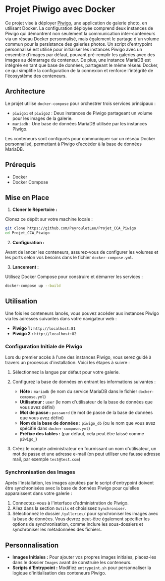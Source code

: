 # Projet Piwigo avec Docker

Ce projet vise à déployer [Piwigo](https://piwigo.org/), une application de galerie photo, en utilisant Docker. La configuration déployée comprend deux instances de Piwigo qui démontrent non seulement la communication inter-conteneurs via un réseau Docker personnalisé, mais également le partage d'un volume commun pour la persistance des galeries photos. Un script d'entrypoint personnalisé est utilisé pour initialiser les instances Piwigo avec un ensemble d'images par défaut, pouvant pré-remplir les galeries avec des images au démarrage du conteneur. De plus, une instance MariaDB est intégrée en tant que base de données, partageant le même réseau Docker, ce qui simplifie la configuration de la connexion et renforce l'intégrité de l'écosystème des conteneurs.

## Architecture

Le projet utilise `docker-compose` pour orchestrer trois services principaux :

- `piwigo1` et `piwigo2` : Deux instances de Piwigo partageant un volume pour les images de la galerie.
- `mariadb` : Une base de données MariaDB utilisée par les instances Piwigo.

Les conteneurs sont configurés pour communiquer sur un réseau Docker personnalisé, permettant à Piwigo d'accéder à la base de données MariaDB.

## Prérequis

- Docker
- Docker Compose

## Mise en Place

1. **Cloner le Répertoire :**

  Clonez ce dépôt sur votre machine locale :
  ```bash
  git clone https://github.com/PeyrouletLeo/Projet_CCA_Piwigo
  cd Projet_CCA_Piwigo
  ```

2. **Configuration :**

  Avant de lancer les conteneurs, assurez-vous de configurer les volumes et les ports selon vos besoins dans le fichier `docker-compose.yml`.

3. **Lancement :**

  Utilisez Docker Compose pour construire et démarrer les services :
  ```bash
  docker-compose up --build
  ```
## Utilisation

Une fois les conteneurs lancés, vous pouvez accéder aux instances Piwigo via les adresses suivantes dans votre navigateur web :

- **Piwigo 1 :** `http://localhost:81`
- **Piwigo 2 :** `http://localhost:82`

### Configuration Initiale de Piwigo

Lors du premier accès à l'une des instances Piwigo, vous serez guidé à travers un processus d'installation. Voici les étapes à suivre :

1. Sélectionnez la langue par défaut pour votre galerie.
2. Configurez la base de données en entrant les informations suivantes :
   - **Hôte :** `mariadb` (le nom du service MariaDB dans le fichier `docker-compose.yml`)
   - **Utilisateur :** `user` (le nom d'utilisateur de la base de données que vous avez défini)
   - **Mot de passe :** `password` (le mot de passe de la base de données que vous avez défini)
   - **Nom de la base de données :** `piwigo_db` (ou le nom que vous avez spécifié dans `docker-compose.yml`)
   - **Préfixe des tables :** (par défaut, cela peut être laissé comme `piwigo_`)

3. Créez le compte administrateur en fournissant un nom d'utilisateur, un mot de passe et une adresse e-mail (on peut utiliser une fausse adresse mail, par exemple `test@test.com`)

### Synchronisation des Images

Après l'installation, les images ajoutées par le script d'entrypoint doivent être synchronisées avec la base de données Piwigo pour qu'elles apparaissent dans votre galerie :

1. Connectez-vous à l'interface d'administration de Piwigo.
2. Allez dans la section `Outils` et choisissez `Synchroniser`.
3. Sélectionnez le dossier `/galleries/` pour synchroniser les images avec la base de données. Vous devrez peut-être également spécifier les options de synchronisation, comme inclure les sous-dossiers et synchroniser les métadonnées des fichiers.

## Personnalisation

- **Images Initiales :** Pour ajouter vos propres images initiales, placez-les dans le dossier `Images` avant de construire les conteneurs.
- **Scripts d'Entrypoint :** Modifiez `entrypoint.sh` pour personnaliser la logique d'initialisation des conteneurs Piwigo.


